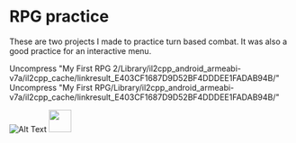 # RPG practice

These are two projects I made to practice turn based combat. It was also a good practice for an interactive menu.



Uncompress "My First RPG 2/Library/il2cpp_android_armeabi-v7a/il2cpp_cache/linkresult_E403CF1687D9D52BF4DDDEE1FADAB94B/"
Uncompress "My First RPG/Library/il2cpp_android_armeabi-v7a/il2cpp_cache/linkresult_E403CF1687D9D52BF4DDDEE1FADAB94B/"

![Alt Text](https://media.giphy.com/media/2HS1efiAFitRK7PCay/giphy.gif)
<img src="https://media.giphy.com/media/2HS1efiAFitRK7PCay/giphy.gif" width="40" height="40" />
